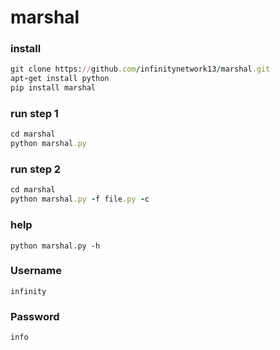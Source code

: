 # marshal
### install
```ruby
git clone https://github.com/infinitynetwork13/marshal.git
apt-get install python
pip install marshal
```
### run step 1
```ruby
cd marshal
python marshal.py
```
### run step 2
```ruby
cd marshal
python marshal.py -f file.py -c
```

### help
```
python marshal.py -h
```
### Username
```
infinity
```
### Password
```
info
```
